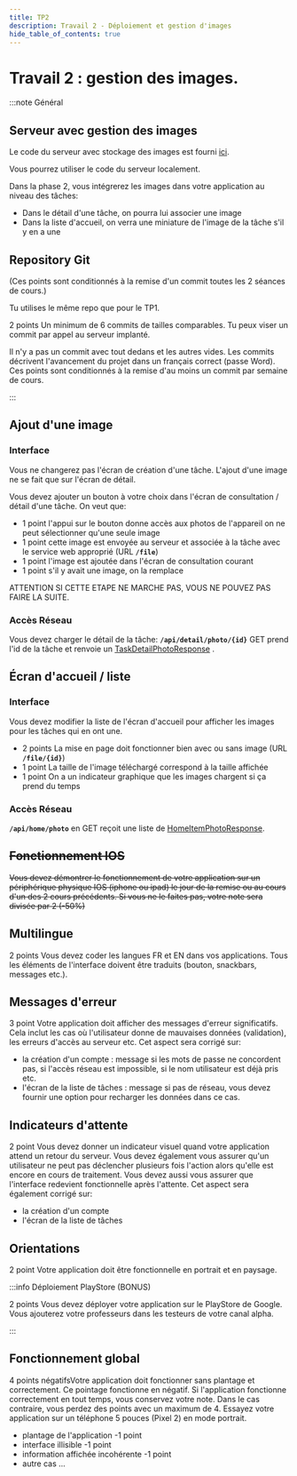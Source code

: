 ```yaml
---
title: TP2
description: Travail 2 - Déploiement et gestion d'images
hide_table_of_contents: true
---
```


# Travail 2 : gestion des images.

:::note Général

<Row>

<Column>

## Serveur avec gestion des images

Le code du serveur avec stockage des images est fourni [ici](https://github.com/departement-info-cem/KickMyB-Server/tree/main).

Vous pourrez utiliser le code du serveur localement.

</Column>

<Column>

Dans la phase 2, vous intégrerez les images dans votre application au niveau des tâches:

- Dans le détail d'une tâche, on pourra lui associer une image
- Dans la liste d'accueil, on verra une miniature de l'image de la tâche s'il y en a une

</Column>

<Column>

## Repository Git 

(Ces points sont conditionnés à la remise d'un commit toutes les 2 séances de cours.)

Tu utilises le même repo que pour le TP1.

&#8203;<Highlight color="tip">2 points</Highlight> Un minimum de 6 commits de tailles comparables. Tu peux viser un commit par appel au serveur implanté.

Il n'y a pas un commit avec tout dedans et les autres vides. Les commits décrivent l'avancement du projet dans un français correct (passe Word). Ces points sont conditionnés à la remise d'au moins un commit par semaine de cours.

</Column>

</Row>

:::

<Row>

<Column>

## Ajout d'une image

### Interface

Vous ne changerez pas l'écran de création d'une tâche. L'ajout d'une image ne se fait que sur l'écran de détail.

Vous devez ajouter un bouton à votre choix dans l'écran de consultation / détail d'une tâche. On veut que:

- &#8203;<Highlight color="tip">1 point</Highlight> l'appui sur le bouton donne accès aux photos de l'appareil
on ne peut sélectionner qu'une seule image
- &#8203;<Highlight color="tip">1 point</Highlight> cette image est envoyée au serveur et associée à la tâche avec le service web approprié (URL **`/file`**)
- &#8203;<Highlight color="tip">1 point</Highlight> l'image est ajoutée dans l'écran de consultation courant
- &#8203;<Highlight color="tip">1 point</Highlight> s'il y avait une image, on la remplace

ATTENTION SI CETTE ETAPE NE MARCHE PAS, VOUS NE POUVEZ PAS FAIRE LA SUITE.

### Accès Réseau

Vous devez charger le détail de la tâche: **`/api/detail/photo/{id}`** GET prend l'id de la tâche et renvoie un [TaskDetailPhotoResponse](https://github.com/departement-info-cem/KickMyB-Library/blob/main/src/main/java/org/kickmyb/transfer/TaskDetailPhotoResponse.java) .

</Column>

<Column>

## Écran d'accueil / liste

### Interface

Vous devez modifier la liste de l'écran d'accueil pour afficher les images pour les tâches qui en ont une.

- &#8203;<Highlight color="tip">2 points</Highlight> La mise en page doit fonctionner bien avec ou sans image  (URL **`/file/{id}`**)
- &#8203;<Highlight color="tip">1 point</Highlight> La taille de l'image téléchargé correspond à la taille affichée
- &#8203;<Highlight color="tip">1 point</Highlight> On a un indicateur graphique que les images chargent si ça prend du temps

### Accès Réseau

**`/api/home/photo`** en GET reçoit une liste de [HomeItemPhotoResponse](https://github.com/departement-info-cem/KickMyB-Library/blob/main/src/main/java/org/kickmyb/transfer/HomeItemPhotoResponse.java).

</Column>

<Column>

## ~~Fonctionnement IOS~~

~~Vous devez démontrer le fonctionnement de votre application sur un périphérique physique IOS (iphone ou ipad) le jour de la remise ou au cours d'un des 2 cours précédents. Si vous ne le faites pas, votre note sera divisée par 2 (-50%)~~

## Multilingue

&#8203;<Highlight color="tip">2 points</Highlight> Vous devez coder les langues FR et EN dans vos applications. Tous les éléments de l'interface doivent être traduits (bouton, snackbars, messages etc.).


## Messages d'erreur

&#8203;<Highlight color="tip">3 point</Highlight> Votre application doit afficher des messages d'erreur significatifs. Cela inclut les cas où l'utilisateur donne de mauvaises données (validation), les erreurs d'accès au serveur etc. Cet aspect sera corrigé sur:
- la création d'un compte : message si les mots de passe ne concordent pas, si l'accès réseau est impossible, si le nom utilisateur est déjà pris etc.
- l'écran de la liste de tâches : message si pas de réseau, vous devez fournir une option pour recharger les données dans ce cas.

## Indicateurs d'attente

&#8203;<Highlight color="tip">2 point</Highlight> Vous devez donner un indicateur visuel quand votre application attend un retour du serveur. Vous devez également vous assurer qu'un utilisateur ne peut pas déclencher plusieurs fois l'action alors qu'elle est encore en cours de traitement. Vous devez aussi vous assurer que l'interface redevient fonctionnelle après l'attente. Cet aspect sera également corrigé sur:
- la création d'un compte
- l'écran de la liste de tâches

## Orientations

&#8203;<Highlight color="tip">2 point</Highlight> Votre application doit être fonctionnelle en portrait et en paysage.

</Column>

</Row>

<Row>

<Column></Column>

<Column>

:::info Déploiement PlayStore (BONUS) 

&#8203;<Highlight color="tip">2 points</Highlight> Vous devez déployer votre application sur le PlayStore de Google. Vous ajouterez votre professeurs dans les testeurs de votre canal alpha.

:::

</Column>

<Column></Column>

</Row>

## Fonctionnement global

&#8203;<Highlight color="danger">4 points négatifs</Highlight>Votre application doit fonctionner sans plantage et correctement. Ce pointage fonctionne en négatif. Si l'application fonctionne correctement en tout temps, vous conservez votre note. Dans le cas contraire, vous perdez des points avec un maximum de 4. Essayez votre application sur un téléphone 5 pouces (Pixel 2) en mode portrait.

- plantage de l'application &#8203;<Highlight color="danger">-1 point</Highlight>
- interface illisible &#8203;<Highlight color="danger">-1 point</Highlight>
- information affichée incohérente &#8203;<Highlight color="danger">-1 point</Highlight>
- autre cas ...
